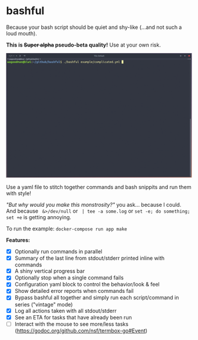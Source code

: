 # bashful
Because your bash script should be quiet and shy-like (...and not such a loud mouth). 

**This is ~~Super alpha~~ pseudo-beta quality!** Use at your own risk.

![Image](demo.gif)

Use a yaml file to stitch together commands and bash snippits and run them with style!

*"But why would you make this monstrosity?"* you ask...
because I could. And because ` &>/dev/null` or ` | tee -a some.log` or `set -e; do something; set +e` is getting annoying.

To run the example:
`docker-compose run app make`

**Features:**
- [x] Optionally run commands in parallel
- [x] Summary of the last line from stdout/stderr printed inline with commands
- [x] A shiny vertical progress bar
- [x] Optionally stop when a single command fails
- [x] Configuration yaml block to control the behavior/look & feel
- [x] Show detailed error reports when commands fail
- [x] Bypass bashful all together and simply run each script/command in series ("vintage" mode)
- [x] Log all actions taken with all stdout/stderr
- [x] See an ETA for tasks that have already been run
- [ ] Interact with the mouse to see more/less tasks (https://godoc.org/github.com/nsf/termbox-go#Event)
